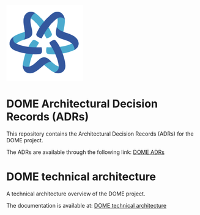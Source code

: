 ![DOME](dome_logo.png)

# DOME Architectural Decision Records (ADRs)
This repository contains the Architectural Decision Records (ADRs) for the DOME project.

The ADRs are available through the following link: [DOME ADRs](https://dome-marketplace.github.io/architecture-decisions)

# DOME technical architecture
A technical architecture overview of the DOME project.

The documentation is available at: [DOME technical architecture](https://dome-marketplace.github.io/architecture)
